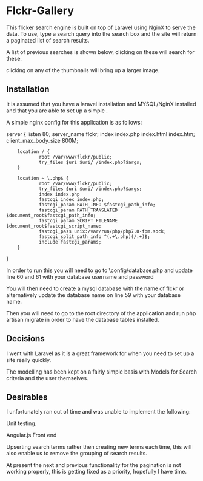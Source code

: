 # Flckr-Gallery

This flicker search engine is built on top of Laravel using NginX to serve the data. To use, type a search query into the search box and the site will return a paginated list of search results.

A list of previous searches is shown below, clicking on these will search for these.

clicking on any of the thumbnails will bring up a larger image.


## Installation

It is assumed that you have a laravel installation and MYSQL/NginX installed and that you are able to set up a simple .

A simple nginx config for this application is as follows:

server {
        listen 80;
        server_name flckr;
        index index.php index.html index.htm;
        client_max_body_size 800M;

        location / {
                root /var/www/flckr/public;
                try_files $uri $uri/ /index.php?$args;
        }

        location ~ \.php$ {
                root /var/www/flckr/public;
                try_files $uri $uri/ /index.php?$args;
                index index.php
                fastcgi_index index.php;
                fastcgi_param PATH_INFO $fastcgi_path_info;
                fastcgi_param PATH_TRANSLATED $document_root$fastcgi_path_info;
                fastcgi_param SCRIPT_FILENAME $document_root$fastcgi_script_name;
                fastcgi_pass unix:/var/run/php/php7.0-fpm.sock;
                fastcgi_split_path_info ^(.+\.php)(/.+)$;
                include fastcgi_params;
        }
}

In order to run this you will need to go to \config\database.php and update line 60 and 61 with your database username and password


You will then need to create a mysql database with the name of flckr or alternatively update the database name on line 59 with your database name.

Then you will need to go to the root directory of the application and run php artisan migrate in order to have the database tables installed.


## Decisions

I went with Laravel as it is a great framework for when you need to set up a site really quickly.

The modelling has been kept on a fairly simple basis with Models for Search criteria and the user themselves.


## Desirables

I unfortunately ran out of time and was unable to implement the following:

Unit testing.

Angular.js Front end

Upserting search terms rather then creating new terms each time, this will also enable us to remove the grouping of search results.

At present the next and previous functionality for the pagination is not working properly, this is getting fixed as a priority, hopefully I have time.


